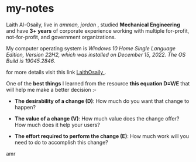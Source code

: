 # my-notes
Laith Al-Osaily,  live in *amman, jordan* , studied **Mechanical Engineering** and have **3+ years** of corporate experience working with multiple for-profit, not-for-profit, and government organizations.

My computer operating system is *Windows 10 Home Single Language Edition, Version 22H2, which was installed on December 15, 2022. The OS Build is 19045.2846*.



for more details visit this link
[LaithOsaily ](https://github.com/LaithOsaily).


 One of the **best things** I learned from the resource **this equation D=V/E** that will help me make a better decision  :-
  

- **The desirability of a change (D)**: How much do you want that change to happen?

- **The value of a change (V)**: How much value does the change offer? How much does it help your users?

- **The effort required to perform the change (E)**: How much work will you need to do to accomplish this change?



amr